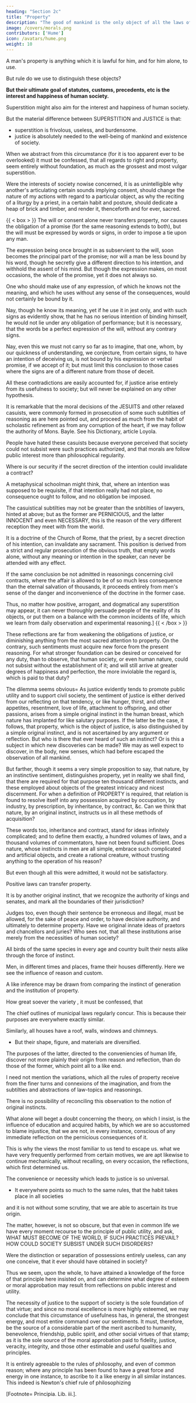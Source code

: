 ```yaml
---
heading: "Section 2c"
title: "Property"
description: "The good of mankind is the only object of all the laws of justice. Men's possessions should be separated for the peace and interest of society"
image: /covers/morals.png
contributors: ['Hume']
icon: /avatars/hume.png
weight: 10
---
```




A man's property is anything which it is lawful for him, and for him alone, to use.

But rule do we use to distinguish these objects? 

<!-- The Here we must have recourse to statutes, customs, precedents, analogies, and a hundred other circumstances; some of which are constant and inflexible, some variable and arbitrary.  -->

**But their ultimate goal of statutes, customs, precedents, etc is the interest and happiness of human society.** 

<!-- Where this enters not into consideration, nothing can appear more whimsical, unnatural, and even superstitious, than all or most of the laws of justice and of property. -->

Superstition might also aim for the interest and happiness of human society. 

<!-- Those who ridicule vulgar superstitions, and expose the folly of particular regards to meats, days, places, postures, apparel, have an easy task; while they consider all the qualities and relations of the objects, and discover no adequate cause for that affection or antipathy, veneration or horror, which have so mighty an influence over a considerable part of mankind. 

- A Syrian would rather starve than taste pigeon. 
- An Egyptian Muslim would not approach bacon. 

But such food have no difference with other kinds of food when scrutinized by the sciences of chemistry, medicine, or physics.
- We are unable to say what is the foundation for such religious feelings.  -->

<!-- be examined by the senses of sight, smell, or taste, or , no difference is ever found between them and any other species, nor can that precise circumstance be pitched on, which may afford a just foundation for the religious passion.  -->

<!-- A fowl on Thursday is lawful food; on Friday abominable=  

Eggs in this house and in this diocese, are permitted during Lent; a hundred paces farther, to eat them is a damnable sin. 

This earth or building, yesterday was profane; to-day, by the muttering of certain words, it has become holy and sacred. 

Such reflections as these, in the mouth of a philosopher, one may safely say, are too obvious to have any influence; because they must always, to every man, occur at first sight; and where they prevail not, of themselves, they are surely obstructed by education, prejudice, and passion, not by ignorance or mistake.


It may appear to a careless view, or rather a too abstracted reflection, that there enters a like superstition into all the sentiments of justice; and that, if a man expose its object, or what we call property, to the same scrutiny of sense and science, he will not, by the most accurate enquiry, find any foundation for the difference made by moral sentiment. I may lawfully nourish myself from this tree; but the fruit of another of the same species, ten paces off, it is criminal for me to touch. 

Had I worn this apparel an hour ago, I had merited the severest punishment; but a man, by pronouncing a few magical syllables, has now rendered it fit for my use and service. 

Were this house placed in the neighbouring territory, it had been immoral for me to dwell in it; but being built on this side the river, it is subject to a different municipal law, and by its becoming mine I incur no blame or censure. 

The same species of reasoning it may be thought, which so successfully exposes superstition, is also applicable to justice; nor is it possible, in the one case more than in the other, to point out, in the object, that precise quality or circumstance, which is the foundation of the sentiment. -->

But the material difference between SUPERSTITION and JUSTICE is that:
- superstition is frivolous, useless, and burdensome.
- justice is absolutely needed to the well-being of mankind and existence of society.

When we abstract from this circumstance (for it is too apparent ever to be overlooked) it must be confessed, that all regards to right and property, seem entirely without foundation, as much as the grossest and most vulgar superstition. 

Were the interests of society nowise concerned, it is as unintelligible why another's articulating certain sounds implying consent, should change the nature of my actions with regard to a particular object, as why the reciting of a liturgy by a priest, in a certain habit and posture, should dedicate a heap of brick and timber, and render it, thenceforth and for ever, sacred.


{{ < box > }}
The will or consent alone never transfers property, nor causes the obligation of a promise (for the same reasoning extends to both), but the will must be expressed by words or signs, in order to impose a tie upon any man. 

The expression being once brought in as subservient to the will, soon becomes the principal part of the promise; nor will a man be less bound by his word, though he secretly give a different direction to his intention, and withhold the assent of his mind. But though the expression makes, on most occasions, the whole of the promise, yet it does not always so. 

One who should make use of any expression, of which he knows not the meaning, and which he uses without any sense of the consequences, would not certainly be bound by it.

Nay, though he know its meaning, yet if he use it in jest only, and with such signs as evidently show, that he has no serious intention of binding himself, he would not lie under any obligation of performance; but it is necessary, that the words be a perfect expression of the will, without any contrary signs. 

Nay, even this we must not carry so far as to imagine, that one, whom, by our quickness of understanding, we conjecture, from certain signs, to have an intention of deceiving us, is not bound by his expression or verbal promise, if we accept of it; but must limit this conclusion to those cases where the signs are of a different nature from those of deceit. 

All these contradictions are easily accounted for, if justice arise entirely from its usefulness to society; but will never be explained on any other hypothesis.

It is remarkable that the moral decisions of the JESUITS and other relaxed casuists, were commonly formed in prosecution of some such subtilties of reasoning as are here pointed out, and proceed as much from the habit of scholastic refinement as from any corruption of the heart, if we may follow the authority of Mons. Bayle. See his Dictionary, article Loyola. 

People have hated <!-- Why has the indignation of mankind risen so high against --> these casuists because everyone perceived  that society could not subsist were such practices authorized, and that morals are follow public interest more than philosophical regularity. 

Where is our security if the secret direction of the intention could invalidate a contract?

A metaphysical schoolman might think, that, where an intention was supposed to be requisite, if that intention really had not place, no consequence ought to follow, and no obligation be imposed. 

The casuistical subtilties may not be greater than the snbtilties of lawyers, hinted at above; but as the former are PERNICIOUS, and the latter INNOCENT and even NECESSARY, this is the reason of the very different reception they meet with from the world.

It is a doctrine of the Church of Rome, that the priest, by a secret direction of his intention, can invalidate any sacrament. This position is derived from a strict and regular prosecution of the obvious truth, that empty words alone, without any meaning or intention in the speaker, can never be attended with any effect. 

If the same conclusion be not admitted in reasonings concerning civil contracts, where the affair is allowed to be of so much less consequence than the eternal salvation of thousands, it proceeds entirely from men's sense of the danger and inconvenience of the doctrine in the former case.

Thus, no matter how positive, arrogant, and dogmatical any superstition may appear, it can never thoroughly persuade people of the reality of its objects, or put them on a balance with the common incidents of life, which we learn from daily observation and experimental reasoning.]
{{ < /box > }}



These reflections are far from weakening the obligations of justice, or diminishing anything from the most sacred attention to property. On the contrary, such sentiments must acquire new force from the present reasoning. For what stronger foundation can be desired or conceived for any duty, than to observe, that human society, or even human nature, could not subsist without the establishment of it; and will still arrive at greater degrees of happiness and perfection, the more inviolable the regard is, which is paid to that duty?

The dilemma seems obvious=  As justice evidently tends to promote public utility and to support civil society, the sentiment of justice is either derived from our reflecting on that tendency, or like hunger, thirst, and other appetites, resentment, love of life, attachment to offspring, and other passions, arises from a simple original instinct in the human breast, which nature has implanted for like salutary purposes. If the latter be the case, it follows, that property, which is the object of justice, is also distinguished by a simple original instinct, and is not ascertained by any argument or reflection. But who is there that ever heard of such an instinct? Or is this a subject in which new discoveries can be made? We may as well expect to discover, in the body, new senses, which had before escaped the observation of all mankind.

But farther, though it seems a very simple proposition to say, that nature, by an instinctive sentiment, distinguishes property, yet in reality we shall find, that there are required for that purpose ten thousand different instincts, and these employed about objects of the greatest intricacy and nicest discernment. For when a definition of PROPERTY is required, that relation is found to resolve itself into any possession acquired by occupation, by industry, by prescription, by inheritance, by contract, &c. Can we think that nature, by an original instinct, instructs us in all these methods of acquisition?

These words too, inheritance and contract, stand for ideas infinitely complicated; and to define them exactly, a hundred volumes of laws, and a thousand volumes of commentators, have not been found sufficient. Does nature, whose instincts in men are all simple, embrace such complicated and artificial objects, and create a rational creature, without trusting anything to the operation of his reason?

But even though all this were admitted, it would not be satisfactory. 

Positive laws can transfer property.

It is by another original instinct, that we recognize the authority of kings and senates, and mark all the boundaries of their jurisdiction? 

Judges too, even though their sentence be erroneous and illegal, must be allowed, for the sake of peace and order, to have decisive authority, and ultimately to determine property. Have we original innate ideas of praetors and chancellors and juries? Who sees not, that all these institutions arise merely from the necessities of human society?

All birds of the same species in every age and country built their nests alike through the force of instinct.

Men, in different times and places, frame their houses differently. Here we see the influence of reason and custom.

A like inference may be drawn from comparing the instinct of generation and the institution of property.

How great soever the variety , it must be confessed, that 

The chief outlines of municipal laws regularly concur. This is because their purposes are everywhere exactly similar. 

Similarly, all houses have a roof, walls, windows and chimneys. 
- But their shape, figure, and materials are diversified. 

The purposes of the latter, directed to the conveniencies of human life, discover not more plainly their origin from reason and reflection, than do those of the former, which point all to a like end.

I need not mention the variations, which all the rules of property receive from the finer turns and connexions of the imagination, and from the subtilties and abstractions of law-topics and reasonings.

There is no possibility of reconciling this observation to the notion of original instincts.

What alone will beget a doubt concerning the theory, on which I insist, is the influence of education and acquired habits, by which we are so accustomed to blame injustice, that we are not, in every instance, conscious of any immediate reflection on the pernicious consequences of it. 

This is why the views the most familiar to us tend to escape us. what we have very frequently performed from certain motives, we are apt likewise to continue mechanically, without recalling, on every occasion, the reflections, which first determined us. 

The convenience or necessity which leads to justice is so universal. 
- It everywhere points so much to the same rules, that the habit takes place in all societies

 and it is not without some scrutiny, that we are able to ascertain its true origin. 

The matter, however, is not so obscure, but that even in common life we have every moment recourse to the principle of public utility, and ask, WHAT MUST BECOME OF THE WORLD, IF SUCH PRACTICES PREVAIL? HOW COULD SOCIETY SUBSIST UNDER SUCH DISORDERS? 

Were the distinction or separation of possessions entirely useless, can any one conceive, that it ever should have obtained in society?

Thus we seem, upon the whole, to have attained a knowledge of the force of that principle here insisted on, and can determine what degree of esteem or moral approbation may result from reflections on public interest and utility. 

The necessity of justice to the support of society is the sole foundation of that virtue; and since no moral excellence is more highly esteemed, we may conclude that this circumstance of usefulness has, in general, the strongest energy, and most entire command over our sentiments. It must, therefore, be the source of a considerable part of the merit ascribed to humanity, benevolence, friendship, public spirit, and other social virtues of that stamp; as it is the sole source of the moral approbation paid to fidelity, justice, veracity, integrity, and those other estimable and useful qualities and principles. 

It is entirely agreeable to the rules of philosophy, and even of common reason; where any principle has been found to have a great force and energy in one instance, to ascribe to it a like energy in all similar instances. This indeed is Newton's chief rule of philosophizing 

[Footnote=  Principia. Lib. iii.].
